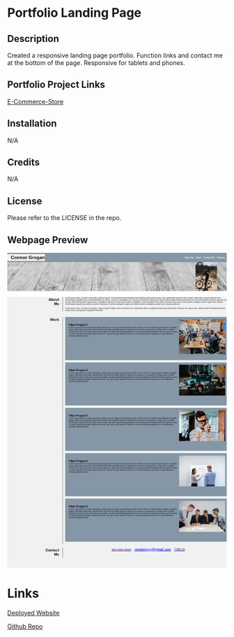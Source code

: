 # Portfolio Landing Page

## Description

Created a responsive landing page portfolio. Function links and contact me at the bottom of the page. Responsive for tablets and phones.

## Portfolio Project Links
[E-Commerce-Store](https://github.com/cverges1/e-commerce-store/tree/main)

## Installation

N/A

## Credits

N/A

## License

Please refer to the LICENSE in the repo.

## Webpage Preview

![webpage preview](assets/images/connorg45.github.io_portfolio-landing-page_.png)

# Links

[Deployed Website](https://connorg45.github.io/portfolio-landing-page/)

[Github Repo](https://github.com/connorg45/portfolio-landing-page)
